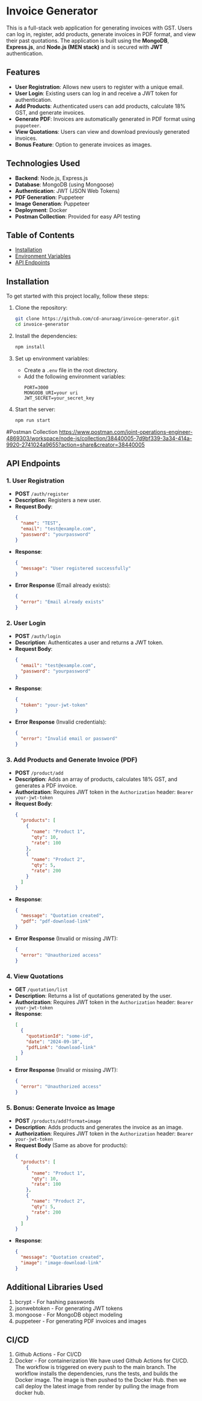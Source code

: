 # Invoice Generator

This is a full-stack web application for generating invoices with GST.
Users can log in, register, add products, generate invoices in PDF format, and view their past quotations.
The application is built using the **MongoDB**, **Express.js**, and **Node.js (MEN stack)** and is secured with **JWT** authentication.

## Features

- **User Registration**: Allows new users to register with a unique email.
- **User Login**: Existing users can log in and receive a JWT token for authentication.
- **Add Products**: Authenticated users can add products, calculate 18% GST, and generate invoices.
- **Generate PDF**: Invoices are automatically generated in PDF format using `puppeteer`.
- **View Quotations**: Users can view and download previously generated invoices.
- **Bonus Feature**: Option to generate invoices as images.

## Technologies Used

- **Backend**: Node.js, Express.js
- **Database**: MongoDB (using Mongoose)
- **Authentication**: JWT (JSON Web Tokens)
- **PDF Generation**: Puppeteer
- **Image Generation**: Puppeteer
- **Deployment**: Docker
- **Postman Collection**: Provided for easy API testing

## Table of Contents

- [Installation](#installation)
- [Environment Variables](#environment-variables)
- [API Endpoints](#api-endpoints)

## Installation

To get started with this project locally, follow these steps:

1. Clone the repository:
   ```bash
   git clone https://github.com/cd-anuraag/invoice-generator.git
   cd invoice-generator
    ```
   
2. Install the dependencies:
    ```bash
    npm install
    ```
   
3. Set up environment variables:
    - Create a `.env` file in the root directory.
    - Add the following environment variables:
        ```env
        PORT=3000
        MONGODB_URI=your uri
        JWT_SECRET=your_secret_key
        ```
      
4. Start the server:
    ```bash
    npm run start
    ```
   
#Postman Collection
https://www.postman.com/joint-operations-engineer-4869303/workspace/node-js/collection/38440005-7d9bf339-3a34-414a-9920-2741024a9655?action=share&creator=38440005

## API Endpoints

### 1. **User Registration**
- **POST** `/auth/register`
- **Description**: Registers a new user.
- **Request Body**:
  ```json
  {
    "name": "TEST",
    "email": "test@example.com",
    "password": "yourpassword"
  }
  ```
- **Response**:
  ```json
  {
    "message": "User registered successfully"
  }
  ```
- **Error Response** (Email already exists):
  ```json
  {
    "error": "Email already exists"
  }
  ```

### 2. **User Login**
- **POST** `/auth/login`
- **Description**: Authenticates a user and returns a JWT token.
- **Request Body**:
  ```json
  {
    "email": "test@example.com",
    "password": "yourpassword"
  }
  ```
- **Response**:
  ```json
  {
    "token": "your-jwt-token"
  }
  ```
- **Error Response** (Invalid credentials):
  ```json
  {
    "error": "Invalid email or password"
  }
  ```

### 3. **Add Products and Generate Invoice (PDF)**
- **POST** `/product/add`
- **Description**: Adds an array of products, calculates 18% GST, and generates a PDF invoice.
- **Authorization**: Requires JWT token in the `Authorization` header: `Bearer your-jwt-token`
- **Request Body**:
  ```json
  {
    "products": [
      {
        "name": "Product 1",
        "qty": 10,
        "rate": 100
      },
      {
        "name": "Product 2",
        "qty": 5,
        "rate": 200
      }
    ]
  }
  ```
- **Response**:
  ```json
  {
    "message": "Quotation created",
    "pdf": "pdf-download-link"
  }
  ```
- **Error Response** (Invalid or missing JWT):
  ```json
  {
    "error": "Unauthorized access"
  }
  ```

### 4. **View Quotations**
- **GET** `/quotation/list`
- **Description**: Returns a list of quotations generated by the user.
- **Authorization**: Requires JWT token in the `Authorization` header: `Bearer your-jwt-token`
- **Response**:
  ```json
  [
    {
      "quotationId": "some-id",
      "date": "2024-09-18",
      "pdfLink": "download-link"
    }
  ]
  ```
- **Error Response** (Invalid or missing JWT):
  ```json
  {
    "error": "Unauthorized access"
  }
  ```

### 5. **Bonus: Generate Invoice as Image**
- **POST** `/products/add?format=image`
- **Description**: Adds products and generates the invoice as an image.
- **Authorization**: Requires JWT token in the `Authorization` header: `Bearer your-jwt-token`
- **Request Body** (Same as above for products):
  ```json
  {
    "products": [
      {
        "name": "Product 1",
        "qty": 10,
        "rate": 100
      },
      {
        "name": "Product 2",
        "qty": 5,
        "rate": 200
      }
    ]
  }
  ```
- **Response**:
  ```json
  {
    "message": "Quotation created",
    "image": "image-download-link"
  }
  ```

## Additional Libraries Used
1. bcrypt - For hashing passwords
2. jsonwebtoken - For generating JWT tokens
3. mongoose - For MongoDB object modeling
4. puppeteer - For generating PDF invoices and images


## CI/CD
1. Github Actions - For CI/CD
2. Docker - For containerization
We have used Github Actions for CI/CD. The workflow is triggered on every push to the main branch. The workflow installs the dependencies, runs the tests, and builds the Docker image. The image is then pushed to the Docker Hub.
then we call deploy the latest image from render by pulling the image from docker hub.
